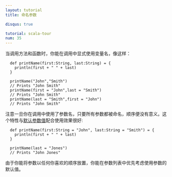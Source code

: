 ```yaml
---
layout: tutorial
title: 命名参数

disqus: true

tutorial: scala-tour
num: 35
---
```


当调用方法和函数时，你能在调用中显式使用变量名，像这样：

      def printName(first:String, last:String) = {
        println(first + " " + last)
      }

      printName("John","Smith")
      // Prints "John Smith"
      printName(first = "John",last = "Smith")
      // Prints "John Smith"
      printName(last = "Smith",first = "John")
      // Prints "John Smith"

注意一旦你在调用中使用了参数名，只要所有参数都被命名，顺序便没有意义。这个特性与[默认参数值](default-parameter-values.html)配合使用效果很好:

      def printName(first:String = "John", last:String = "Smith") = {
        println(first + " " + last)
      }

      printName(last = "Jones")
      // Prints "John Jones"

由于你能将参数以任何你喜欢的顺序放置，你能在参数列表中优先考虑使用参数的默认值。